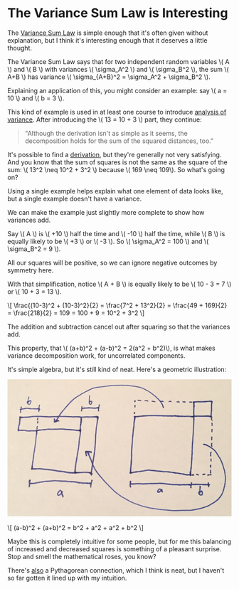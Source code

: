 # The Variance Sum Law is Interesting

The [Variance Sum Law][] is simple enough that it's often given
without explanation, but I think it's interesting enough that it
deserves a little thought.

[Variance Sum Law]: http://onlinestatbook.com/2/glossary/variance_sum_law.html

The Variance Sum Law says that for two independent random variables
\\( A \\) and \\( B \\) with variances \\( \sigma_A^2 \\) and \\(
\sigma_B^2 \\), the sum \\( A+B \\) has variance \\( \sigma_{A+B}^2 =
\sigma_A^2 + \sigma_B^2 \\).

Explaining an application of this, you might consider an example: say
\\( a = 10 \\) and \\( b = 3 \\).

This kind of example is used in at least one course to introduce
[analysis of variance][]. After introducing the \\( 13 = 10 + 3 \\)
part, they continue:

[analysis of variance]: https://online.stat.psu.edu/stat501/lesson/2/2.5

> "Although the derivation isn't as simple as it seems, the
> decomposition holds for the sum of the squared distances, too."

It's possible to find a [derivation][], but they're generally not very
satisfying. And you know that the sum of squares is not the same as
the square of the sum: \\( 13^2 \neq 10^2 + 3^2 \\) because \\( 169
\neq 109\\). So what's going on?

[derivation]: http://web.pdx.edu/~joel8/resources/ConceptualPresentationResources/VarianceSumLaw.pdf

Using a single example helps explain what one element of data looks
like, but a single example doesn't have a variance.

We can make the example just slightly more complete to show how
variances add.

Say \\( A \\) is \\( +10 \\) half the time and \\( -10 \\) half the
time, while \\( B \\) is equally likely to be \\( +3 \\) or \\( -3
\\). So \\( \sigma_A^2 = 100 \\) and \\( \sigma_B^2 = 9 \\).

All our squares will be positive, so we can ignore negative outcomes
by symmetry here.

With that simplification, notice \\( A + B \\) is equally likely to be
\\( 10 - 3 = 7 \\) or \\( 10 + 3 = 13 \\).

\\[ \frac{(10-3)^2 + (10-3)^2}{2} = \frac{7^2 + 13^2}{2} = \frac{49 + 169}{2} = \frac{218}{2} = 109 = 100 + 9 = 10^2 + 3^2 \\]

The addition and subtraction cancel out after squaring so that the
variances add.

This property, that \\( (a+b)^2 + (a-b)^2 = 2(a^2 + b^2)\\), is what
makes variance decomposition work, for uncorrelated components.

It's simple algebra, but it's still kind of neat. Here's a geometric
illustration:

![geometric illustration](geometric_illustration.jpg)

\\[ (a-b)^2 + (a+b)^2 = b^2 + a^2 + a^2 + b^2 \\]

Maybe this is completely intuitive for some people, but for me this
balancing of increased and decreased squares is something of a
pleasant surprise. Stop and smell the mathematical roses, you know?

There's [also][] a Pythagorean connection, which I think is neat, but
I haven't so far gotten it lined up with my intuition.

[also]: https://stats.stackexchange.com/a/420387/122282
